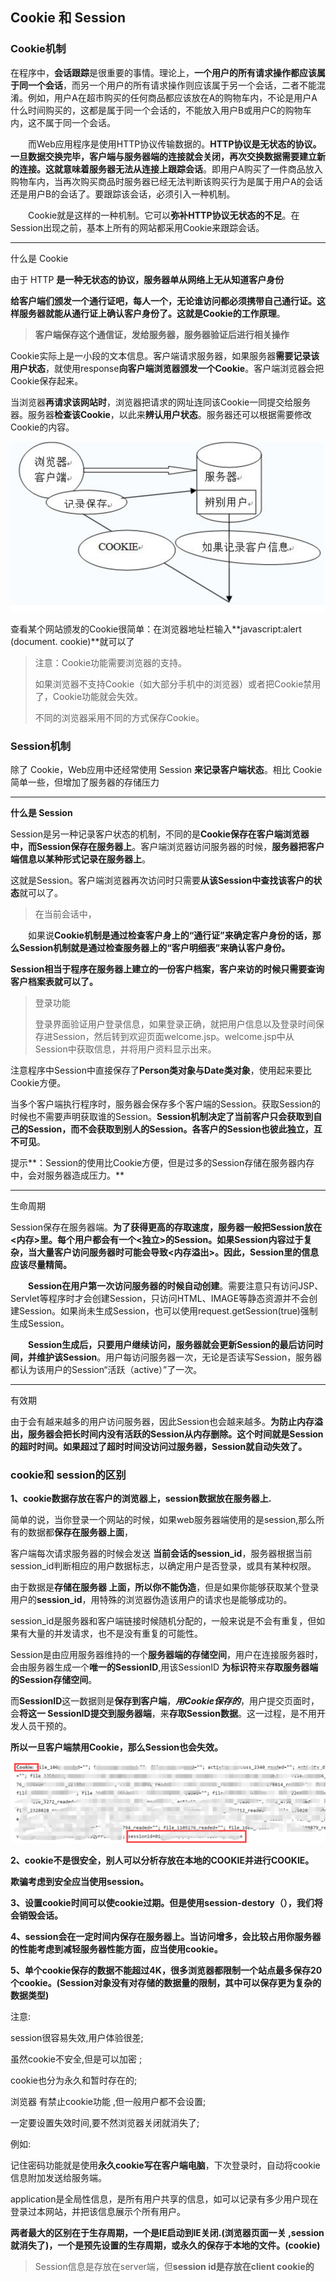 

## Cookie 和 Session





### Cookie机制



在程序中，**会话跟踪**是很重要的事情。理论上，**一个用户的所有请求操作都应该属于同一个会话**，而另一个用户的所有请求操作则应该属于另一个会话，二者不能混淆。例如，用户A在超市购买的任何商品都应该放在A的购物车内，不论是用户A什么时间购买的，这都是属于同一个会话的，不能放入用户B或用户C的购物车内，这不属于同一个会话。

　　而Web应用程序是使用HTTP协议传输数据的。**HTTP协议是无状态的协议。一旦数据交换完毕，客户端与服务器端的连接就会关闭，再次交换数据需要建立新的连接。这就意味着服务器无法从连接上跟踪会话**。即用户A购买了一件商品放入购物车内，当再次购买商品时服务器已经无法判断该购买行为是属于用户A的会话还是用户B的会话了。要跟踪该会话，必须引入一种机制。

　　Cookie就是这样的一种机制。它可以**弥补HTTP协议无状态的不足**。在Session出现之前，基本上所有的网站都采用Cookie来跟踪会话。



---

什么是 Cookie

由于 HTTP **是一种无状态的协议，服务器单从网络上无从知道客户身份**

**给客户端们颁发一个通行证吧，每人一个，无论谁访问都必须携带自己通行证。这样服务器就能从通行证上确认客户身份了。这就是Cookie的工作原理**。

> **客户端保存这个通信证，发给服务器，服务器验证后进行相关操作**



Cookie实际上是一小段的文本信息。客户端请求服务器，如果服务器**需要记录该用户状态**，就使用response**向客户端浏览器颁发一个Cookie**。客户端浏览器会把Cookie保存起来。

当浏览器**再请求该网站时**，浏览器把请求的网址连同该Cookie一同提交给服务器。服务器**检查该Cookie**，以此来**辨认用户状态**。服务器还可以根据需要修改Cookie的内容。



![image-20210610123407678](../picture/网络/image-20210610123407678.png)



查看某个网站颁发的Cookie很简单：在浏览器地址栏输入**javascript:alert (document. cookie)**就可以了



> 注意：Cookie功能需要浏览器的支持。
>
> 如果浏览器不支持Cookie（如大部分手机中的浏览器）或者把Cookie禁用了，Cookie功能就会失效。
>
> 不同的浏览器采用不同的方式保存Cookie。





### Session机制





除了 Cookie，Web应用中还经常使用 Session **来记录客户端状态**。相比 Cookie 简单一些，但增加了服务器的存储压力



---

**什么是 Session**

Session是另一种记录客户状态的机制，不同的是**Cookie保存在客户端浏览器中，而Session保存在服务器上**。客户端浏览器访问服务器的时候，**服务器把客户端信息以某种形式记录在服务器上**。

这就是Session。客户端浏览器再次访问时只需要**从该Session中查找该客户的状态**就可以了。

> 在当前会话中，

　　如果说**Cookie机制是通过检查客户身上的“通行证”来确定客户身份的话，那么Session机制就是通过检查服务器上的“客户明细表”来确认客户身份。**

**Session相当于程序在服务器上建立的一份客户档案，客户来访的时候只需要查询客户档案表就可以了。**



> 登录功能
>
> 登录界面验证用户登录信息，如果登录正确，就把用户信息以及登录时间保存进Session，然后转到欢迎页面welcome.jsp。welcome.jsp中从Session中获取信息，并将用户资料显示出来。





注意程序中Session中直接保存了**Person类对象与Date类对象**，使用起来要比Cookie方便。

当多个客户端执行程序时，服务器会保存多个客户端的Session。获取Session的时候也不需要声明获取谁的Session。**Session机制决定了当前客户只会获取到自己的Session，而不会获取到别人的Session。各客户的Session也彼此独立，互不可见**。

 

提示**：Session的使用比Cookie方便，但是过多的Session存储在服务器内存中，会对服务器造成压力。**



---

生命周期

Session保存在服务器端。**为了获得更高的存取速度，服务器一般把Session放在<内存>里。每个用户都会有一个<独立>的Session。如果Session内容过于复杂，当大量客户访问服务器时可能会导致<内存溢出>。因此，Session里的信息应该尽量精简。**

　　**Session在用户第一次访问服务器的时候自动创建**。需要注意只有访问JSP、Servlet等程序时才会创建Session，只访问HTML、IMAGE等静态资源并不会创建Session。如果尚未生成Session，也可以使用request.getSession(true)强制生成Session。

　　**Session生成后，只要用户继续访问，服务器就会更新Session的最后访问时间，并维护该Session**。用户每访问服务器一次，无论是否读写Session，服务器都认为该用户的Session“活跃（active）”了一次。



---

有效期

由于会有越来越多的用户访问服务器，因此Session也会越来越多。**为防止内存溢出，服务器会把长时间内没有活跃的Session从内存删除。这个时间就是Session的超时时间。如果超过了超时时间没访问过服务器，Session就自动失效了。**





### cookie和 session的区别



**1、cookie数据存放在客户的浏览器上，session数据放在服务器上.**

​    简单的说，当你登录一个网站的时候，如果web服务器端使用的是session,那么所有的数据都**保存在服务器上面**，

客户端每次请求服务器的时候会发送 **当前会话的session_id**，服务器根据当前session_id判断相应的用户数据标志，以确定用户是否登录，或具有某种权限。

由于数据是**存储在服务器 上面，所以你不能伪造**，但是如果你能够获取某个登录用户的**session_id**，用特殊的浏览器伪造该用户的请求也是能够成功的。

session_id是服务器和客户端链接时候随机分配的，一般来说是不会有重复，但如果有大量的并发请求，也不是没有重复的可能性。

Session是由应用服务器维持的一个**服务器端的存储空间**，用户在连接服务器时，会由服务器生成一个**唯一的SessionID**,用该SessionID **为标识符**来**存取服务器端的Session存储空间**。

而**SessionID**这一数据则是**保存到客户端**，***用Cookie保存的***，用户提交页面时，会**将这一 SessionID提交到服务器端**，来**存取Session数据**。这一过程，是不用开发人员干预的。

**所以一旦客户端禁用Cookie，那么Session也会失效。**

 ![image-20210610132955841](../picture/网络/image-20210610132955841.png)

**2、cookie不是很安全，别人可以分析存放在本地的COOKIE并进行COOKIE。**

**欺骗考虑到安全应当使用session。**

 

**3、设置cookie时间可以使cookie过期。但是使用session-destory（），我们将会销毁会话。**

 


**4、session会在一定时间内保存在服务器上。当访问增多，会比较占用你服务器的性能考虑到减轻服务器性能方面，应当使用cookie。**

 


**5、单个cookie保存的数据不能超过4K，很多浏览器都限制一个站点最多保存20个cookie。(Session对象没有对存储的数据量的限制，其中可以保存更为复杂的数据类型)**





 注意:

   session很容易失效,用户体验很差;

   虽然cookie不安全,但是可以加密 ;

   cookie也分为永久和暂时存在的;

   浏览器 有禁止cookie功能 ,但一般用户都不会设置;

   一定要设置失效时间,要不然浏览器关闭就消失了;

 

   例如:

​      记住密码功能就是使用**永久cookie写在客户端电脑**，下次登录时，自动将cookie信息附加发送给服务端。

​      application是全局性信息，是所有用户共享的信息，如可以记录有多少用户现在登录过本网站，并把该信息展示个所有用户。

 

 **两者最大的区别在于生存周期，一个是IE启动到IE关闭.(浏览器页面一关 ,session就消失了)，一个是预先设置的生存周期，或永久的保存于本地的文件。(cookie)**

 

> Session信息是存放在server端，但**session id是存放在client cookie的**

































































































































































































































































































